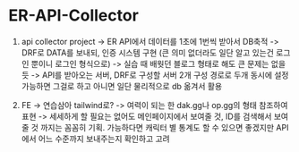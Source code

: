 # ER-API-Collector

1. api collector project
  -> ER API에서 데이터를 1초에 1번씩 받아서 DB축적
  -> DRF로 DATA를 보내되, 인증 시스템 구현 (큰 의미 없더라도 일단 알고 있는건 로그인 뿐이니 로그인 형식으로)
    -> 실습 때 배웟던 블로그 형태로 해도 큰 문제는 없을 듯
  -> API를 받아오는 서버, DRF로 구성할 서버 2개 구성 경로로 두개 동시에 설정 가능하면 그걸로 하고 아니면 일단 물리적으로 db 옮겨서 활용

2. FE
  -> 연습삼아 tailwind로?
  -> 여력이 되는 한 dak.gg나 op.gg의 형태 참조하여 표현
  -> 세세하게 할 필요는 없어도 메인페이지에서 보여줄 것, ID를 검색해서 보여줄 것 까지는 꼼꼼히 기획. 가능하다면 캐릭터 별 통계도 할 수 있으면 좋겠지만 API에서 어느 수준까지 보내주는지 확인하고 고려
